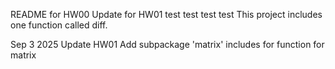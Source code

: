 README for HW00
Update for HW01
test test test test
This project includes one function called diff.

Sep 3 2025
Update HW01
Add subpackage 'matrix' includes for function for matrix
